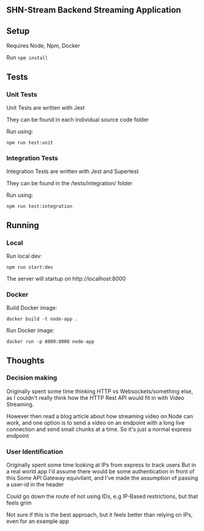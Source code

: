 ## SHN-Stream Backend Streaming Application


## Setup 

Requires Node, Npm, Docker

Run `npm install`

## Tests

### Unit Tests

Unit Tests are written with Jest

They can be found in each individual source code folder

Run using:

```
npm run test:unit
```

### Integration Tests

Integration Tests are written with Jest and Supertest

They can be found in the /tests/integration/ folder

Run using:

```
npm run test:integration
```

## Running

### Local

Run local dev:

```
npm run start:dev
```

The server will startup on http://localhost:8000

### Docker

Build Docker image:

```
docker build -t node-app .
```

Run Docker image:

```
docker run -p 8000:8000 node-app
```

## Thoughts

### Decision making

Originally spent some time thinking HTTP vs Websockets/something else, as I couldn't really think how the HTTP Rest API would fit in with Video Streaming.

However then read a blog article about how streaming video on Node can work, and one option is to send a video on an endpoint with a long live connection and send small chunks at a time. So it's just a normal express endpoint

### User Identification

Originally spent some time looking at IPs from express to track users
But in a real world app I'd assume there would be some authentication in front of this
Some API Gateway equivilant, and I've made the assumption of passing a user-id in the header

Could go down the route of not using IDs, e.g IP-Based restrictions, but that feels grim

Not sure if this is the best approach, but it feels better than relying on IPs, even for an example app